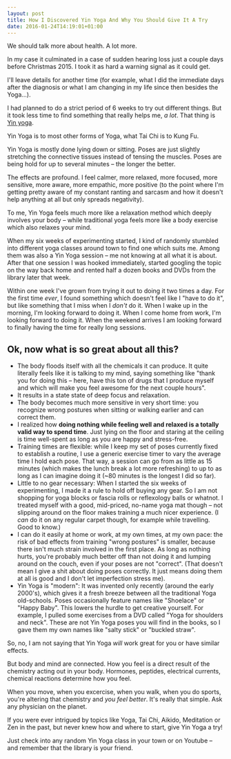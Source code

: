 ```yaml
---
layout: post
title: How I Discovered Yin Yoga And Why You Should Give It A Try
date: 2016-01-24T14:19:01+01:00
---
```


We should talk more about health. A lot more.

In my case it culminated in a case of sudden hearing loss just a couple days before Christmas 2015. I took it as hard a warning signal as it could get.

I'll leave details for another time (for example, what I did the immediate days after the diagnosis or what I am changing in my life since then besides the Yoga...).

I had planned to do a strict period of 6 weeks to try out different things. But it took less time to find something that really helps me, *a lot*. That thing is [Yin yoga](https://en.wikipedia.org/wiki/Yin_yoga).

Yin Yoga is to most other forms of Yoga, what Tai Chi is to Kung Fu.

Yin Yoga is mostly done lying down or sitting. Poses are just slightly stretching the connective tissues instead of tensing the muscles. Poses are being hold for up to several minutes – the longer the better.

The effects are profound. I feel calmer, more relaxed, more focused, more sensitive, more aware, more empathic, more positive (to the point where I'm getting pretty aware of my constant ranting and sarcasm and how it doesn't help anything at all but only spreads negativity).

To me, Yin Yoga feels much more like a relaxation method which deeply involves your body – while traditional yoga feels more like a body exercise which also relaxes your mind.

When my six weeks of experimenting started, I kind of randomly stumbled into different yoga classes around town to find one which suits me. Among them was also a Yin Yoga session – me not knowing at all what it is about. After that one session I was hooked immediately, started googling the topic on the way back home and rented half a dozen books and DVDs from the library later that week.

Within one week I've grown from trying it out to doing it two times a day. For the first time *ever*, I found something which doesn't feel like I "have to do it", but like something that I miss when I *don't* do it. When I wake up in the morning, I'm looking forward to doing it. When I come home from work, I'm looking forward to doing it. When the weekend arrives I am looking forward to finally having the time for really long sessions.

## Ok, now what is so great about all this?

- The body floods itself with all the chemicals it can produce. It quite literally feels like it is talking to my mind, saying something like "thank you for doing this – here, have this ton of drugs that I produce myself and which will make you feel awesome for the next couple hours".
- It results in a state state of deep focus and relaxation.
- The body becomes much more sensitive in very short time: you recognize wrong postures when sitting or walking earlier and can correct them.
- I realized how **doing nothing while feeling well and relaxed is a totally valid way to spend time**. Just lying on the floor and staring at the ceiling is time well-spent as long as you are happy and stress-free.
- Training times are flexible: while I keep my set of poses currently fixed to establish a routine, I use a generic exercise timer to vary the average time I hold each pose. That way, a session can go from as little as 15 minutes (which makes the lunch break a lot more refreshing) to up to as long as I can imagine doing it (~80 minutes is the longest I did so far).
- Little to no gear necessary: When I started the six weeks of experimenting, I made it a rule to hold off buying any gear. So I am not shopping for yoga blocks or fascia rolls or reflexology balls or whatnot. I treated myself with a good, mid-priced, no-name yoga mat though – not slipping around on the floor makes training a much nicer experience. (I *can* do it on any regular carpet though, for example while travelling. Good to know.)
- I can do it easily at home or work, at my own times, at my own pace: the risk of bad effects from training "wrong postures" is smaller, because there isn't much strain involved in the first place. As long as nothing hurts, you're probably much better off than not doing it and lumping around on the couch, even if your poses are not "correct". (That doesn't mean I give a shit about doing poses correctly. It just means doing them at all is good and I don't let imperfection stress me).
- Yin Yoga is "modern": It was invented only recently (around the early 2000's), which gives it a fresh breeze between all the traditional Yoga old-schools. Poses occasionally feature names like "Shoelace" or "Happy Baby". This lowers the hurdle to get creative yourself. For example, I pulled some exercises from a DVD called "Yoga for shoulders and neck". These are not Yin Yoga poses you will find in the books, so I gave them my own names like "salty stick" or "buckled straw".

So, no, I am not saying that Yin Yoga *will* work great for you or have similar effects.

But body and mind are connected. How you feel is a direct result of the chemistry acting out in your body. Hormones, peptides, electrical currents, chemical reactions determine how you feel.

When you move, when you excercise, when you walk, when you do sports, you're altering that chemistry and *you feel better*. It's really that simple. Ask any physician on the planet.

If you were ever intrigued by topics like Yoga, Tai Chi, Aikido, Meditation or Zen in the past, but never knew how and where to start, give Yin Yoga a try!

Just check into any random Yin Yoga class in your town or on Youtube – and remember that the library is your friend.






